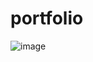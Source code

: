# portfolio
![image](https://user-images.githubusercontent.com/100095709/228930408-1f98643c-79bd-495b-991f-b99792e29739.png)

